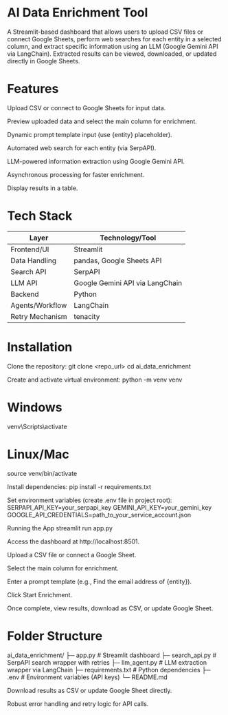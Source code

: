 # AI Data Enrichment Tool

A Streamlit-based dashboard that allows users to upload CSV files or connect Google Sheets, perform web searches for each entity in a selected column, and extract specific information using an LLM (Google Gemini API via LangChain). Extracted results can be viewed, downloaded, or updated directly in Google Sheets.

# Features

Upload CSV or connect to Google Sheets for input data.

Preview uploaded data and select the main column for enrichment.

Dynamic prompt template input (use {entity} placeholder).

Automated web search for each entity (via SerpAPI).

LLM-powered information extraction using Google Gemini API.

Asynchronous processing for faster enrichment.

Display results in a table.

# Tech Stack

| Layer           | Technology/Tool                 |
| --------------- | ------------------------------- |
| Frontend/UI     | Streamlit                       |
| Data Handling   | pandas, Google Sheets API       |
| Search API      | SerpAPI                         |
| LLM API         | Google Gemini API via LangChain |
| Backend         | Python                          |
| Agents/Workflow | LangChain                       |
| Retry Mechanism | tenacity                        |

# Installation

Clone the repository:
git clone <repo_url>
cd ai_data_enrichment

Create and activate virtual environment:
python -m venv venv
# Windows
venv\Scripts\activate
# Linux/Mac
source venv/bin/activate

Install dependencies:
pip install -r requirements.txt

Set environment variables (create .env file in project root):
SERPAPI_API_KEY=your_serpapi_key
GEMINI_API_KEY=your_gemini_key
GOOGLE_API_CREDENTIALS=path_to_your_service_account.json

Running the App
streamlit run app.py

Access the dashboard at http://localhost:8501.

Upload a CSV file or connect a Google Sheet.

Select the main column for enrichment.

Enter a prompt template (e.g., Find the email address of {entity}).

Click Start Enrichment.

Once complete, view results, download as CSV, or update Google Sheet.

# Folder Structure 
ai_data_enrichment/
├─ app.py                  # Streamlit dashboard
├─ search_api.py           # SerpAPI search wrapper with retries
├─ llm_agent.py            # LLM extraction wrapper via LangChain
├─ requirements.txt        # Python dependencies
├─ .env                    # Environment variables (API keys)
└─ README.md

Download results as CSV or update Google Sheet directly.

Robust error handling and retry logic for API calls.
